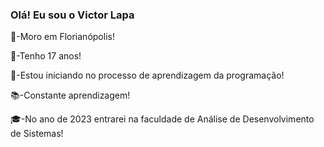 ### Olá! Eu sou o Victor Lapa

📍-Moro em Florianópolis!

🔞-Tenho 17 anos!

🚀-Estou iniciando no processo de aprendizagem da programação!

📚-Constante aprendizagem!

🎓-No ano de 2023 entrarei na faculdade de Análise de Desenvolvimento de Sistemas!
